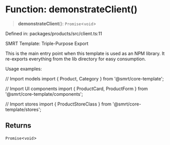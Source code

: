 # Function: demonstrateClient()

> **demonstrateClient**(): `Promise`\<`void`\>

Defined in: packages/products/src/client.ts:11

SMRT Template: Triple-Purpose Export

This is the main entry point when this template is used as an NPM library.
It re-exports everything from the lib directory for easy consumption.

Usage examples:

// Import models
import { Product, Category } from '@smrt/core-template';

// Import UI components
import { ProductCard, ProductForm } from '@smrt/core-template/components';

// Import stores
import { ProductStoreClass } from '@smrt/core-template/stores';

## Returns

`Promise`\<`void`\>
